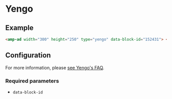 # Yengo

## Example

```html
<amp-ad width="300" height="250" type="yengo" data-block-id="152431"> </amp-ad>
```

## Configuration

For more information, please [see Yengo's FAQ](http://www.yengo.com/text/faqs?publishers).

### Required parameters

-   `data-block-id`
